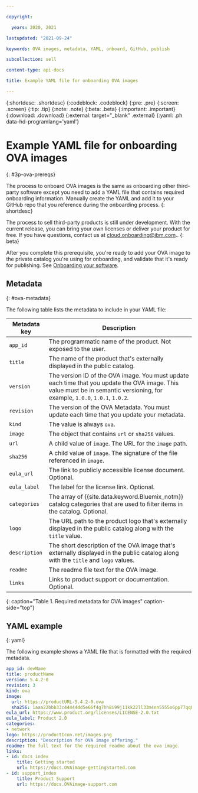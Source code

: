 ```yaml
---

copyright:

  years: 2020, 2021

lastupdated: "2021-09-24"

keywords: OVA images, metadata, YAML, onboard, GitHub, publish

subcollection: sell

content-type: api-docs

title: Example YAML file for onboarding OVA images

---
```


{:shortdesc: .shortdesc}
{:codeblock: .codeblock}
{:pre: .pre}
{:screen: .screen}
{:tip: .tip}
{:note: .note}
{:beta: .beta}
{:important: .important}
{:download: .download}
{:external: target="_blank" .external}
{:yaml: .ph data-hd-programlang='yaml'}

# Example YAML file for onboarding OVA images
{: #3p-ova-prereqs}

The process to onboard OVA images is the same as onboarding other third-party software except you need to add a YAML file that contains required onboarding information. Manually create the YAML and add it to your GitHub repo that you reference during the onboarding process.
{: shortdesc}

The process to sell third-party products is still under development. With the current release, you can bring your own licenses or deliver your product for free. If you have questions, contact us at cloud.onboarding@ibm.com..
{: beta}

After you complete this prerequisite, you're ready to add your OVA image to the private catalog you're using for onboarding, and validate that it's ready for publishing. See [Onboarding your software](/docs/sell?topic=sell-sw-validate).

## Metadata
{: #ova-metadata}

The following table lists the metadata to include in your YAML file:

| Metadata key  | Description |
|---------------|----------|
| `app_id`      | The programmatic name of the product. Not exposed to the user. |
| `title`       | The name of the product that's externally displayed in the public catalog. |
| `version`     | The version ID of the OVA image. You must update each time that you update the OVA image. This value must be in semantic versioning, for example, `1.0.0`, `1.0.1`, `1.0.2`. |
| `revision`    | The version of the OVA Metadata. You must update each time that you update your metadata. |
| `kind`        | The value is always `ova`. |
| `image`       | The object that contains `url` or `sha256` values. |
| `url`         | A child value of `image`. The URL for the `image` path. |
| `sha256`      | A child value of `image`. The signature of the file referenced in `image`. |
| `eula_url`    | The link to publicly accessible license document. Optional. |
| `eula_label`  | The label for the license link. Optional. |
| `categories`  | The array of {{site.data.keyword.Bluemix_notm}} catalog categories that are used to filter items in the catalog. Optional. |
| `logo`        | The URL path to the product logo that's externally displayed in the public catalog along with the `title` value. |
| `description` | The short description of the OVA image that's externally displayed in the public catalog along with the `title` and `logo` values. |
| `readme`      |  The readme file text for the OVA image. |
| `links`       | Links to product support or documentation. Optional. |
{: caption="Table 1. Required metadata for OVA images" caption-side="top"}


## YAML example
{: yaml}

The following example shows a YAML file that is formatted with the required metadata.

```yaml
app_id: devName
title: productName
version: 5.4.2-0
revision: 3
kind: ova
image:
  url: https://productURL-5.4.2-0.ova
  sha256: 1aaa22bbb33c44444dd5e66f4g7hh8i99j11kk22ll33m4nn5555o6pp77qq888r
eula_url: https://www.product.org/licenses/LICENSE-2.0.txt
eula_label: Product 2.0
categories:
- network
logo: https://productIcon.net/images.png
description: "Description for OVA image offering."
readme: The full text for the required readme about the ova image.
links:
- id: docs_index
    title: Getting started
    url: https://docs.OVAimage-gettingStarted.com
- id: support_index
    title: Product Support
    url: https://docs.OVAimage-support.com
```
